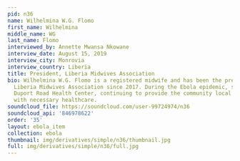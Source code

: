 ```yaml
---
pid: n36
name: Wilhelmina W.G. Flomo
first_name: Wilhelmina
middle_name: WG
last_name: Flomo
interviewed_by: Annette Mwansa Nkowane
interview_date: August 15, 2019
interview_city: Monrovia
interview_country: Liberia
title: President, Liberia Midwives Association
bio: Wilhelmina W.G. Flomo is a registered midwife and has been the president of the
  Liberia Midwives Association since 2017. During the Ebola epidemic, she worked at
  Duport Road Health Center, continuing to provide the community local to the center
  with necessary healthcare.
soundcloud_file: https://soundcloud.com/user-99724974/n36
soundcloud_api: '846978622'
order: '35'
layout: ebola_item
collection: ebola
thumbnail: img/derivatives/simple/n36/thumbnail.jpg
full: img/derivatives/simple/n36/full.jpg
---
```

